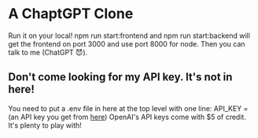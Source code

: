 # A ChaptGPT Clone

Run it on your local! npm run start:frontend and npm run start:backend will get the frontend on port 3000 and use port 8000 for node. Then you can talk to me (ChatGPT 😈).

## Don't come looking for my API key. It's not in here!

You need to put a .env file in here at the top level with one line:
API_KEY = (an API key you get from [here](https://platform.openai.com/account/api-keys))
OpenAI's API keys come with $5 of credit. It's plenty to play with!
